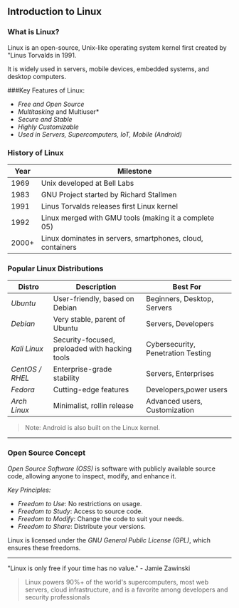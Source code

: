 ## Introduction to Linux

### What is Linux?

Linux is an open-source, Unix-like operating system kernel first created by "Linus Torvalds in 1991.

It is widely used in servers, mobile devices, embedded systems, and desktop computers.

###Key Features of Linux:
- *Free and Open Source*
- *Multitasking* and Multiuser*
- *Secure and Stable*
- *Highly Customizable*
- *Used in Servers, Supercomputers, IoT, Mobile (Android)*

### History of Linux

| Year | Milestone |
|------|-----------|
| 1969 | Unix developed at Bell Labs |
| 1983 | GNU Project started by Richard Stallmen|
| 1991 | Linus Torvalds releases first Linux kernel |
| 1992 | Linux merged with GMU tools (making it a complete 05) |
|2000+ | Linux dominates in servers, smartphones, cloud, containers |

 ### Popular Linux Distributions

 | Distro | Description | Best For |
|--------|-------------|----------|
| *Ubuntu* | User-friendly, based on Debian | Beginners, Desktop, Servers |
| *Debian* | Very stable, parent of Ubuntu | Servers, Developers |
| *Kali Linux* | Security-focused, preloaded with hacking tools | Cybersecurity, Penetration Testing |
| *CentOS / RHEL* | Enterprise-grade stability | Servers, Enterprises |
| *Fedora* | Cutting-edge features | Developers,power users |
| *Arch Linux* | Minimalist, rollin release | Advanced users, Customization |

> Note: Android is also built on the Linux kernel.

-------

### Open Source Concept    

*Open Source Software (OSS)* is software with publicly available source code, allowing anyone to inspect, modify, and enhance it.

*Key Principles:*
- *Freedom to Use*: No restrictions on usage.
- *Freedom to Study*: Access to source code.
- *Freedom to Modify*: Change the code to suit your needs.
- *Freedom to Share*: Distribute your versions.

Linux is licensed under the *GNU General Public License (GPL)*, which ensures these freedoms.

------

"Linux is only free if your time has no value." - Jamie Zawinski

> Linux powers 90%+ of the world's supercomputers, most web servers, cloud infrastructure, and is a favorite among developers and security professionals



